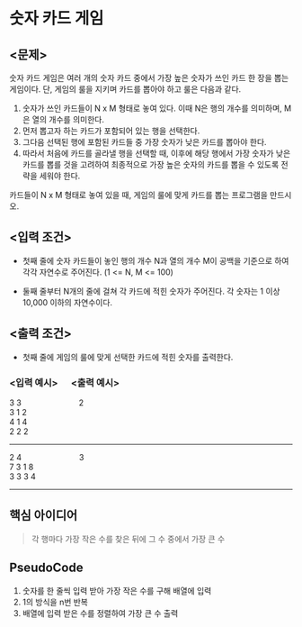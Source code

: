# 숫자 카드 게임

## <문제>

숫자 카드 게임은 여러 개의 숫자 카드 중에서 가장 높은 숫자가 쓰인 카드 한 장을 뽑는 게임이다. 단, 게임의 룰을 지키며 카드를 뽑아야 하고 룰은 다음과 같다.

1. 숫자가 쓰인 카드들이 N x M 형태로 놓여 있다. 이때 N은 행의 개수를 의미하며, M은 열의 개수를 의미한다.
2. 먼저 뽑고자 하는 카드가 포함되어 있는 행을 선택한다.
3. 그다음 선택된 행에 포함된 카드들 중 가장 숫자가 낮은 카드를 뽑아야 한다.
4. 따라서 처음에 카드를 골라낼 행을 선택할 때, 이후에 해당 행에서 가장 숫자가 낮은 카드를 뽑를 것을 고려하여 최종적으로 가장 높은 숫자의 카드를 뽑을 수 있도록 전략을 세워야 한다.

카드들이 N x M 형태로 놓여 있을 때, 게임의 룰에 맞게 카드를 뽑는 프로그램을 만드시오.

## <입력 조건>

- 첫째 줄에 숫자 카드들이 놓인 행의 개수 N과 열의 개수 M이 공백을 기준으로 하여 각각 자연수로 주어진다. (1 <= N, M <= 100)

- 둘째 줄부터 N개의 줄에 걸쳐 각 카드에 적힌 숫자가 주어진다. 각 숫자는 1 이상 10,000 이하의 자연수이다.

## <출력 조건>

- 첫째 줄에 게임의 룰에 맞게 선택한 카드에 적힌 숫자를 출력한다.

### <입력 예시> &nbsp;&nbsp;&nbsp;&nbsp;&nbsp;<출력 예시>

3 3&nbsp;&nbsp;&nbsp;&nbsp;&nbsp;&nbsp;&nbsp;&nbsp;&nbsp;&nbsp;&nbsp;&nbsp;&nbsp;&nbsp;&nbsp;&nbsp;&nbsp;&nbsp;&nbsp;&nbsp;&nbsp;&nbsp;&nbsp;&nbsp;&nbsp;&nbsp;2  
3 1 2  
4 1 4  
2 2 2

---

2 4&nbsp;&nbsp;&nbsp;&nbsp;&nbsp;&nbsp;&nbsp;&nbsp;&nbsp;&nbsp;&nbsp;&nbsp;&nbsp;&nbsp;&nbsp;&nbsp;&nbsp;&nbsp;&nbsp;&nbsp;&nbsp;&nbsp;&nbsp;&nbsp;&nbsp;&nbsp;3  
7 3 1 8  
3 3 3 4

---

## 핵심 아이디어

> 각 행마다 가장 작은 수를 찾은 뒤에 그 수 중에서 가장 큰 수

## PseudoCode

1. 숫자를 한 줄씩 입력 받아 가장 작은 수를 구해 배열에 입력
2. 1의 방식을 n번 반복
3. 배열에 입력 받은 수를 정렬하여 가장 큰 수 출력
